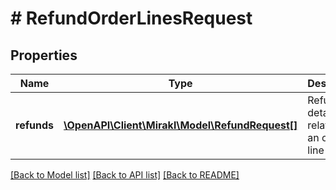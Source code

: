 # # RefundOrderLinesRequest

## Properties

Name | Type | Description | Notes
------------ | ------------- | ------------- | -------------
**refunds** | [**\OpenAPI\Client\Mirakl\Model\RefundRequest[]**](RefundRequest.md) | Refund details related to an order line | [optional]

[[Back to Model list]](../../README.md#models) [[Back to API list]](../../README.md#endpoints) [[Back to README]](../../README.md)
